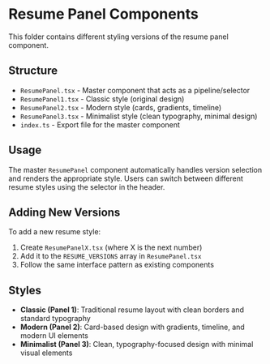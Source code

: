 # Resume Panel Components

This folder contains different styling versions of the resume panel component.

## Structure

- `ResumePanel.tsx` - Master component that acts as a pipeline/selector
- `ResumePanel1.tsx` - Classic style (original design)
- `ResumePanel2.tsx` - Modern style (cards, gradients, timeline)
- `ResumePanel3.tsx` - Minimalist style (clean typography, minimal design)
- `index.ts` - Export file for the master component

## Usage

The master `ResumePanel` component automatically handles version selection and renders the appropriate style. Users can switch between different resume styles using the selector in the header.

## Adding New Versions

To add a new resume style:

1. Create `ResumePanelX.tsx` (where X is the next number)
2. Add it to the `RESUME_VERSIONS` array in `ResumePanel.tsx`
3. Follow the same interface pattern as existing components

## Styles

- **Classic (Panel 1)**: Traditional resume layout with clean borders and standard typography
- **Modern (Panel 2)**: Card-based design with gradients, timeline, and modern UI elements
- **Minimalist (Panel 3)**: Clean, typography-focused design with minimal visual elements